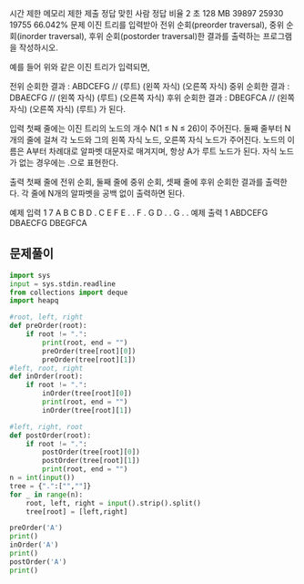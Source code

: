시간 제한	메모리 제한	제출	정답	맞힌 사람	정답 비율
2 초	128 MB	39897	25930	19755	66.042%
문제
이진 트리를 입력받아 전위 순회(preorder traversal), 중위 순회(inorder traversal), 후위 순회(postorder traversal)한 결과를 출력하는 프로그램을 작성하시오.



예를 들어 위와 같은 이진 트리가 입력되면,

전위 순회한 결과 : ABDCEFG // (루트) (왼쪽 자식) (오른쪽 자식)
중위 순회한 결과 : DBAECFG // (왼쪽 자식) (루트) (오른쪽 자식)
후위 순회한 결과 : DBEGFCA // (왼쪽 자식) (오른쪽 자식) (루트)
가 된다.

입력
첫째 줄에는 이진 트리의 노드의 개수 N(1 ≤ N ≤ 26)이 주어진다. 둘째 줄부터 N개의 줄에 걸쳐 각 노드와 그의 왼쪽 자식 노드, 오른쪽 자식 노드가 주어진다. 노드의 이름은 A부터 차례대로 알파벳 대문자로 매겨지며, 항상 A가 루트 노드가 된다. 자식 노드가 없는 경우에는 .으로 표현한다.

출력
첫째 줄에 전위 순회, 둘째 줄에 중위 순회, 셋째 줄에 후위 순회한 결과를 출력한다. 각 줄에 N개의 알파벳을 공백 없이 출력하면 된다.

예제 입력 1 
7
A B C
B D .
C E F
E . .
F . G
D . .
G . .
예제 출력 1 
ABDCEFG
DBAECFG
DBEGFCA

## 문제풀이

```python
import sys
input = sys.stdin.readline
from collections import deque
import heapq

#root, left, right
def preOrder(root):
    if root != ".":
        print(root, end = "")
        preOrder(tree[root][0])
        preOrder(tree[root][1])
#left, root, right
def inOrder(root):
    if root != ".":
        inOrder(tree[root][0])
        print(root, end = "")
        inOrder(tree[root][1])

#left, right, root
def postOrder(root):
    if root != ".":
        postOrder(tree[root][0])
        postOrder(tree[root][1])
        print(root, end = "")
n = int(input())
tree = {".":["",""]}
for _ in range(n):
    root, left, right = input().strip().split()
    tree[root] = [left,right]

preOrder('A')
print()
inOrder('A')
print()
postOrder('A')
print()
```
